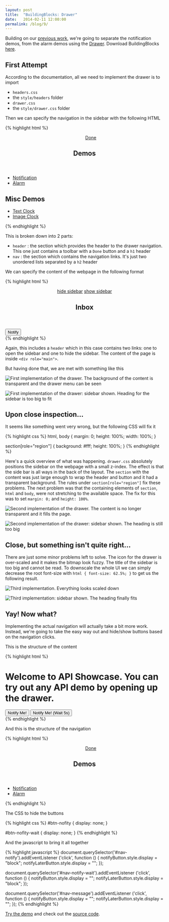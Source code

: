 ```yaml
---
layout: post
title:  "BuildingBlocks: Drawer"
date:   2014-02-11 12:00:00
permalink: /blog/9/
---
```


Building on our [previous work](/blog/8/), we're going to separate the notification demos, from the alarm demos using the [Drawer](http://buildingfirefoxos.com/building-blocks/drawer.html). Download BuildingBlocks [here](https://github.com/buildingfirefoxos/Building-Blocks/archive/gh-pages.zip).

## First Attempt

According to the documentation, all we need to implement the drawer is to import

* `headers.css`
* the `style/headers` folder
* `drawer.css`
* the `style/drawer.css` folder

Then we can specify the navigation in the sidebar with the following HTML

{% highlight html %}
<section data-type="sidebar">
  <header>
    <menu type="toolbar">
      <a href="#">Done</a>
    </menu>
    <h1>Demos</h1>
  </header>
  <nav>
    <ul>
      <li><a href="#">Notification</a></li>
      <li><a href="#">Alarm</a></li>
    </ul>
    <h2>Misc Demos</h2>
    <ul>
      <li><a href="#">Text Clock</a></li>
      <li><a href="#">Image Clock</a></li>
    </ul>
  </nav>
</section>
{% endhighlight %}

This is broken down into 2 parts:

* `header` : the section which provides the header to the drawer navigation. This one just contains a toolbar with a `Done` button and a `h1` header
* `nav` : the section which contains the navigation links. It's just two unordered lists separated by a `h2` header

We can specify the content of the webpage in the following format

{% highlight html %}
<section id="drawer" role="region">
  <header>
	<a href="#content"><span class="icon icon-menu">hide sidebar</span></a>
	<a href="#drawer"><span class="icon icon-menu">show sidebar</span></a>
	<h1>Inbox</h1>
   </header>
   <div role="main">
	<button> Notify </button>
   </div>
</section>
{% endhighlight %}

Again, this includes a `header` which in this case contains two links: one to open the sidebar and one to hide the sidebar. The content of the page is inside `<div role="main">`.

But having done that, we are met with something like this

![First implementation of the drawer. The background of the content is transparent and the drawer menu can be seen](/img/posts/9/drawer1.png)

![First implementation of the drawer: sidebar shown. Heading for the sidebar is too big to fit](/img/posts/9/drawer2.png)

## Upon close inspection...

It seems like something went very wrong, but the following CSS will fix it

{% highlight css %}
html, body {
    margin: 0;
    height: 100%;
    width: 100%;
}

section[role="region"] {
    background: #fff;
    height: 100%;
}
{% endhighlight %}

Here's a quick overview of what was happening. `drawer.css` absolutely positions the sidebar on the webpage with a small z-index. The effect is that the side bar is all ways in the back of the layout. The `section` with the content was just large enough to wrap the header and button and it had a transparent background. The rules under `section[role="region"]` fix these problems. The next problem was that the containing elements of `section`, `html` and `body`, were not stretching to the available space. The fix for this was to set `margin: 0;` and `height: 100%`.

![Second implementation of the drawer. The content is no longer transparent and it fills the page.](/img/posts/9/drawer3.png)

![Second implementation of the drawer: sidebar shown. The heading is still too big](/img/posts/9/drawer4.png)

## Close, but something isn't quite right...

There are just some minor problems left to solve. The icon for the drawer is over-scaled and it makes the bitmap look fuzzy. The title of the sidebar is too big and cannot be read. To downscale the whole UI we can simply decrease the root font-size with `html { font-size: 62.5%; }` to get us the following result.

![Third implementation. Everything looks scaled down](/img/posts/9/drawer5.png)

![Third implementation: sidebar shown. The heading finally fits](/img/posts/9/drawer6.png)

## Yay! Now what?

Implementing the actual navigation will actually take a bit more work. Instead, we're going to take the easy way out and hide/show buttons based on the navigation clicks.

This is the structure of the content

{% highlight html %}
<div role="main">
 <h1 id="message"> Welcome to API Showcase.
  You can try out any API demo by opening up the drawer.</h1>
 <button id="btn-nofity"> Notify Me!</button>
 <button id="btn-nofity-wait"> Notify Me! (Wait 5s)</button>
</div>
{% endhighlight %}

And this is the structure of the navigation

{% highlight html %}
<section data-type="sidebar">
	<header>
		<menu type="toolbar">
			<a id="nav-message" href="#">Done</a>
		</menu>
		<h1>Demos</h1>
	</header>
	<nav>
		<ul>
			<li><a id="nav-notify" href="#">Notification</a></li>
			<li><a id="nav-notify-wait" href="#">Alarm</a></li>
		</ul>
	</nav>
</section>
{% endhighlight %}

The CSS to hide the buttons

{% highlight css %}
#btn-nofity {
    display: none;
}

#btn-nofity-wait {
    display: none;
}
{% endhighlight %}

And the javascript to bring it all together

{% highlight javascript %}
document.querySelector('#nav-notify').addEventListener ('click', function () {
	notifyButton.style.display = "block";
	notifyLaterButton.style.display = "";
});

document.querySelector('#nav-notify-wait').addEventListener ('click', function () {
	notifyButton.style.display = "";
	notifyLaterButton.style.display = "block";
});

document.querySelector('#nav-message').addEventListener ('click', function () {
	notifyButton.style.display = "";
	notifyLaterButton.style.display = "";
});
{% endhighlight %}

[Try the demo](/demos/07/) and check out the [source code](https://github.com/NakedFerret/NakedFerret.github.io/tree/master/demos/07).
